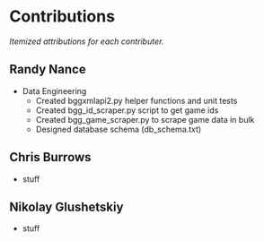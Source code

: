# Contributions

*Itemized attributions for each contributer.*

## Randy Nance
- Data Engineering
    - Created bggxmlapi2.py helper functions and unit tests
    - Created bgg_id_scraper.py script to get game ids
    - Created bgg_game_scraper.py to scrape game data in bulk
    - Designed database schema (db_schema.txt)

## Chris Burrows
- stuff

## Nikolay Glushetskiy
- stuff

